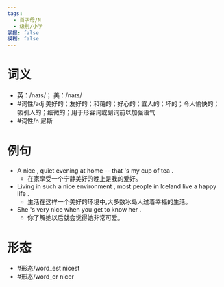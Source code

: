 ```yaml
---
tags:
  - 首字母/N
  - 级别/小学
掌握: false
模糊: false
---
```

# 词义
- 英：/naɪs/； 美：/naɪs/
- #词性/adj  美好的；友好的；和蔼的；好心的；宜人的；坏的；令人愉快的；吸引人的；细微的；用于形容词或副词前以加强语气
- #词性/n  尼斯
# 例句
- A nice , quiet evening at home -- that 's my cup of tea .
	- 在家享受一个宁静美好的晚上是我的爱好。
- Living in such a nice environment , most people in lceland live a happy life .
	- 生活在这样一个美好的环境中,大多数冰岛人过着幸福的生活。
- She 's very nice when you get to know her .
	- 你了解她以后就会觉得她非常可爱。
# 形态
- #形态/word_est nicest
- #形态/word_er nicer
